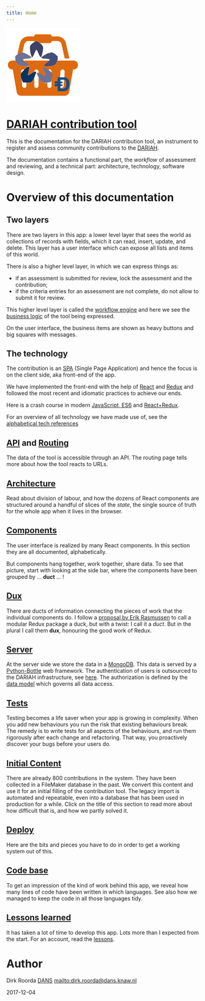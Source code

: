 ```yaml
---
title: Home
---
```


![logo](images/inkind_logo.png)

[DARIAH contribution tool]({{site.liveBase}})
=============================================

This is the documentation for the DARIAH contribution tool, an instrument to
register and assess community contributions to the [DARIAH]({{site.dariah}}).

The documentation contains a functional part, the *workflow* of assessment and
reviewing, and a technical part: architecture, technology, software design.

Overview of this documentation
==============================

Two layers
----------

There are two layers in this app: a lower level layer that sees the world as
collections of records with fields, which it can read, insert, update, and
delete. This layer has a user interface which can expose all lists and items of
this world.

There is also a higher level layer, in which we can express things as:

*   if an assessment is submitted for review, lock the assessment and the
    contribution;
*   if the criteria entries for an assessment are not complete, do not allow to
    submit it for review.

This higher level layer is called the [workflow engine](Workflow) and here we
see the [business logic](Business) of the tool being expressed.

On the user interface, the business items are shown as heavy buttons and big
squares with messages.

The technology
--------------

The contribution is an [SPA]({{site.spa}}) (Single Page Application) and hence
the focus is on the client side, aka front-end of the app.

We have implemented the front-end with the help of [React]({{site.reactDocs}})
and [Redux]({{site.redux}}) and followed the most recent and idiomatic practices
to achieve our ends.

Here is a crash course in modern [JavaScript, ES6](ES6) and
[React+Redux](React).

For an overview of all technology we have made use of, see the
[alphabetical tech references](Tech)

[API](API) and [Routing](Routing)
---------------------------------

The data of the tool is accessible through an API. The routing page tells more
about how the tool reacts to URLs.

[Architecture](Architecture)
----------------------------

Read about division of labour, and how the dozens of React components are
structured around a handful of slices of the *state*, the single source of truth
for the whole app when it lives in the browser.

[Components](Components)
------------------------

The user interface is realized by many React components. In this section they
are all documented, alphabetically.

But components hang together, work together, share data. To see that picture,
start with looking at the side bar, where the components have been grouped by
... **duct** ... !

[Dux](Dux)
----------

There are ducts of information connecting the pieces of work that the individual
components do. I follow a [proposal by Erik Rasmussen]({{site.ducks}}) to call a
modular Redux package a duck, but with a twist: I call it a *duct*. But in the
plural I call them **dux**, honouring the good work of Redux.

[Server](Server)
----------------

At the server side we store the data in a [MongoDB]({{site.mongodb}}). This data
is served by a [Python-Bottle]({{site.bottle}}) web framework. The
authentication of users is outsourced to the DARIAH infrastructure, see
[here](Dux#me). The authorization is defined by the [data model](Model) which
governs all data access.

[Tests](Tests)
--------------

Testing becomes a life saver when your app is growing in complexity. When you
add new behaviours you run the risk that existing behaviours break. The remedy
is to write tests for all aspects of the behaviours, and run them rigorously
after each change and refactoring. That way, you proactively discover your bugs
before your users do.

[Initial Content](Content)
--------------------------

There are already 800 contributions in the system. They have been collected in a
FileMaker database in the past. We convert this content and use it for an
initial filling of the contribution tool. The legacy import is automated and
repeatable, even into a database that has been used in production for a while.
Click on the title of this section to read more about how difficult that is, and
how we partly solved it.

[Deploy](Deploy)
----------------

Here are the bits and pieces you have to do in order to get a working system out
of this.

[Code base](Codebase)
---------------------

To get an impression of the kind of work behind this app, we reveal how many
lines of code have been written in which languages. See also how we managed to
keep the code in all those languages tidy.

[Lessons learned](Lessons)
--------------------------

It has taken a lot of time to develop this app. Lots more than I expected from
the start. For an account, read the [lessons](Lessons).

Author
======

Dirk Roorda [DANS]({{site.dans}})
<mailto:dirk.roorda@dans.knaw.nl>

2017-12-04
